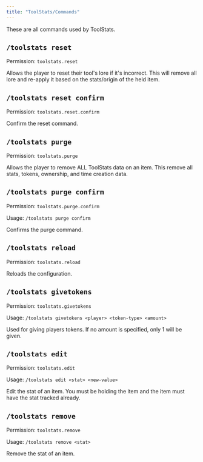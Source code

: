 ```yaml
---
title: "ToolStats/Commands"
---
```

These are all commands used by ToolStats.

## `/toolstats reset`
Permission: `toolstats.reset`

Allows the player to reset their tool's lore if it's incorrect. This will remove all lore and re-apply it based on the stats/origin of the held item.

## `/toolstats reset confirm`
Permission: `toolstats.reset.confirm`

Confirm the reset command.

## `/toolstats purge`
Permission: `toolstats.purge`

Allows the player to remove ALL ToolStats data on an item. This remove all stats, tokens, ownership, and time creation data.

## `/toolstats purge confirm`
Permission: `toolstats.purge.confirm`

Usage: `/toolstats purge confirm`

Confirms the purge command.

## `/toolstats reload`
Permission: `toolstats.reload`

Reloads the configuration.

## `/toolstats givetokens`
Permission: `toolstats.givetokens`

Usage: `/toolstats givetokens <player> <token-type> <amount>`

Used for giving players tokens. If no amount is specified, only 1 will be given.

## `/toolstats edit`
Permission: `toolstats.edit`

Usage: `/toolstats edit <stat> <new-value>`

Edit the stat of an item. You must be holding the item and the item must have the stat tracked already.

## `/toolstats remove`
Permission: `toolstats.remove`

Usage: `/toolstats remove <stat>`

Remove the stat of an item.